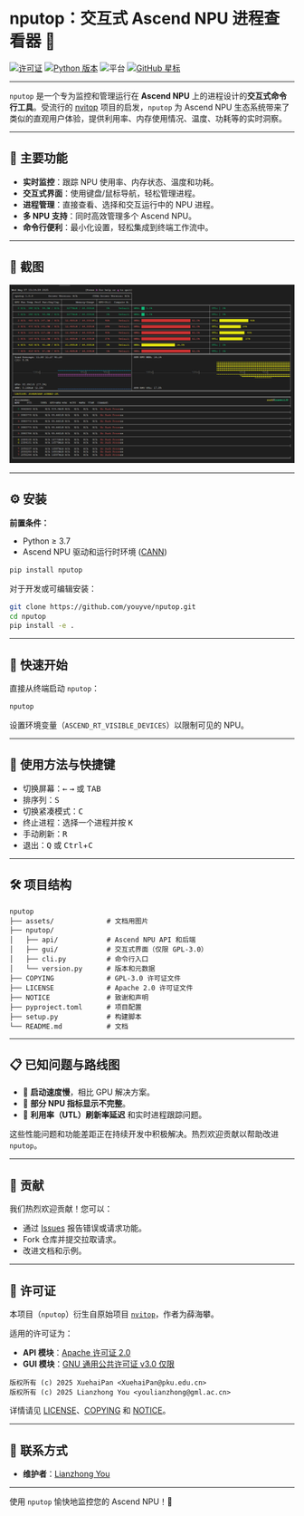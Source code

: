 # nputop：交互式 Ascend NPU 进程查看器 🚀

[![许可证](https://img.shields.io/badge/license-Apache%202.0%20%7C%20GPLv3-blue.svg)](LICENSE)
[![Python 版本](https://img.shields.io/badge/python-3.7%2B-blue.svg)](https://www.python.org/)
![平台](https://img.shields.io/badge/platform-linux-green)
[![GitHub 星标](https://img.shields.io/github/stars/youyve/nputop?label=stars&logo=github&color=brightgreen)](https://github.com/youyve/nputop/stargazers)

---

`nputop` 是一个专为监控和管理运行在 **Ascend NPU** 上的进程设计的**交互式命令行工具**。受流行的 [nvitop](https://github.com/XuehaiPan/nvitop) 项目的启发，`nputop` 为 Ascend NPU 生态系统带来了类似的直观用户体验，提供利用率、内存使用情况、温度、功耗等的实时洞察。

---

## 🌟 主要功能

* **实时监控**：跟踪 NPU 使用率、内存状态、温度和功耗。
* **交互式界面**：使用键盘/鼠标导航，轻松管理进程。
* **进程管理**：直接查看、选择和交互运行中的 NPU 进程。
* **多 NPU 支持**：同时高效管理多个 Ascend NPU。
* **命令行便利**：最小化设置，轻松集成到终端工作流中。

---

## 📸 截图

![](assets/nputop_2025_0507.jpg)

---

## ⚙️ 安装

**前置条件：**

* Python ≥ 3.7
* Ascend NPU 驱动和运行时环境 ([CANN](https://www.hiascend.com/software/cann/commercial))

```bash
pip install nputop
```

对于开发或可编辑安装：

```bash
git clone https://github.com/youyve/nputop.git
cd nputop
pip install -e .
```

---

## 🚀 快速开始

直接从终端启动 `nputop`：

```bash
nputop
```

设置环境变量（`ASCEND_RT_VISIBLE_DEVICES`）以限制可见的 NPU。

---

## 🔑 使用方法与快捷键

* 切换屏幕：<kbd>←</kbd> <kbd>→</kbd> 或 <kbd>TAB</kbd>
* 排序列：<kbd>S</kbd>
* 切换紧凑模式：<kbd>C</kbd>
* 终止进程：选择一个进程并按 <kbd>K</kbd>
* 手动刷新：<kbd>R</kbd>
* 退出：<kbd>Q</kbd> 或 <kbd>Ctrl</kbd>+<kbd>C</kbd>

---

## 🛠️ 项目结构

```
nputop
├── assets/             # 文档用图片
├── nputop/
│   ├── api/            # Ascend NPU API 和后端
│   ├── gui/            # 交互式界面（仅限 GPL-3.0）
│   ├── cli.py          # 命令行入口
│   └── version.py      # 版本和元数据
├── COPYING             # GPL-3.0 许可证文件
├── LICENSE             # Apache 2.0 许可证文件
├── NOTICE              # 致谢和声明
├── pyproject.toml      # 项目配置
├── setup.py            # 构建脚本
└── README.md           # 文档
```

---

## 📋 已知问题与路线图

* 🚧 **启动速度慢**，相比 GPU 解决方案。
* 🚧 **部分 NPU 指标显示不完整**。
* 🚧 **利用率（UTL）刷新率延迟** 和实时进程跟踪问题。

这些性能问题和功能差距正在持续开发中积极解决。热烈欢迎贡献以帮助改进 `nputop`。

---

## 🤝 贡献

我们热烈欢迎贡献！您可以：

* 通过 [Issues](https://github.com/youyve/nputop/issues) 报告错误或请求功能。
* Fork 仓库并提交拉取请求。
* 改进文档和示例。

---

## 📃 许可证

本项目（`nputop`）衍生自原始项目 [`nvitop`](https://github.com/XuehaiPan/nvitop)，作者为薛海攀。

适用的许可证为：

* **API 模块**：[Apache 许可证 2.0](https://www.apache.org/licenses/LICENSE-2.0)
* **GUI 模块**：[GNU 通用公共许可证 v3.0 仅限](https://www.gnu.org/licenses/gpl-3.0.html)

```
版权所有 (c) 2025 XuehaiPan <XuehaiPan@pku.edu.cn>
版权所有 (c) 2025 Lianzhong You <youlianzhong@gml.ac.cn>
```

详情请见 [LICENSE](LICENSE)、[COPYING](COPYING) 和 [NOTICE](NOTICE)。

---

## 📧 联系方式

* **维护者**：[Lianzhong You](mailto:youlianzhong@gml.ac.cn)

---

使用 `nputop` 愉快地监控您的 Ascend NPU！🎉